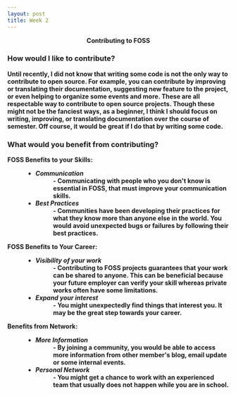 ```yaml
---
layout: post
title: Week 2
---
```


[//]: # (Title)
<p align="center"><b> Contributing to FOSS</p></h4>

[//]: # (Content)
### How would I like to contribute? ###
Until recently, I did not know that writing some code is not the only way to
contribute to open source. For example, you can contribute by
improving or translating their documentation, suggesting new feature to the
project, or even helping to organize some events and more. These are all
respectable way to contribute to open source projects. Though these
might not be the fanciest ways, as a beginner, I think I should
focus on writing, improving, or translating documentation over the course of
semester. Off course, it would be great if I do that by writing some code.

### What would you benefit from contributing? ###
<dl>
    <dt><b>FOSS Benefits to your Skills</b>:</dt>
    <dd>
        <dl><ul><li>
            <dt><i>Communication</i></dt>
            <dd>- Communicating with people who you don't know is essential in FOSS,
                that must improve your communication skills.</dd></li>
        <li>
            <dt><i>Best Practices</i></dt>
            <dd>- Communities have been developing their practices for what they
                know more than anyone else in the world. You would avoid
                unexpected bugs or failures by following their best
                practices.</dd>
        </li>
            </ul></dl>
    </dd>
    <dt><b>FOSS Benefits to Your Career</b>:</dt>
    <dd>
        <dl><ul><li>
            <dt><i>Visibility of your work</i></dt>
            <dd>- Contributing to FOSS projects guarantees that your work can be
                shared to anyone. This can be beneficial because your future
                employer can verify your skill whereas private works often have
                some limitations.</dd></li>
        <li>
            <dt><i>Expand your interest</i></dt>
            <dd>- You might unexpectedly find things that interest you. It may be
                the great step towards your career.</dd>
        </li>
        </ul></dl>
    </dd>
    <dt><b>Benefits from Network</b>:</dt>
    <dd>
        <dl><ul><li>
            <dt><i>More Information</i></dt>
            <dd>- By joining a community, you would be able to access more
                  information from other member's blog, email update or some
                  internal events.</dd>
        </li>
        <li>
            <dt><i>Personal Network</i></dt>
            <dd>- You might get a chance to work with an experienced team that
            usually does not happen while you are in school.</dd>
        </li>
        </ul></dl>
    </dd>
</dl>

